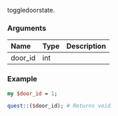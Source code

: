 toggledoorstate.
### Arguments
**Name**|**Type**|**Description**
:---|:---|:---
door_id|int|

### Example

```perl
my $door_id = 1;

quest::($door_id); # Returns void
```
